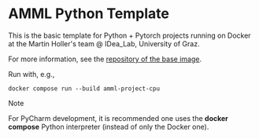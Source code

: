 # AMML Python Template

This is the basic template for Python + Pytorch projects running on Docker at the Martin Holler's team @ IDea_Lab, University of Graz.

For more information, see the [repository of the base image](github.com/IDeaLab-uni-graz/AMML-Python-Base).

Run with, e.g., 
```
docker compose run --build amml-project-cpu
```

> [!NOTE]
> For PyCharm development, it is recommended one uses the **docker compose** Python interpreter (instead of only the Docker one).